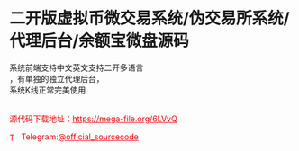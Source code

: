 # 二开版虚拟币微交易系统/伪交易所系统/代理后台/余额宝微盘源码

系统前端支持中文英文支持二开多语言<br>，有单独的独立代理后台，<br>系统K线正常完美使用<br><br>


<p style="color: red;">源代码下载地址：<a href="https://mega-file.org/6LVvQ" style="color: red;">https://mega-file.org/6LVvQ</a></p><p style="color: red;"><img src="https://cdn-icons-png.flaticon.com/512/2111/2111646.png" alt="Telegram Icon" style="width: 16px; vertical-align: middle; margin-right: 5px;">Telegram:<a href="https://t.me/official_sourcecode" style="color: red;">@official_sourcecode</a></p>